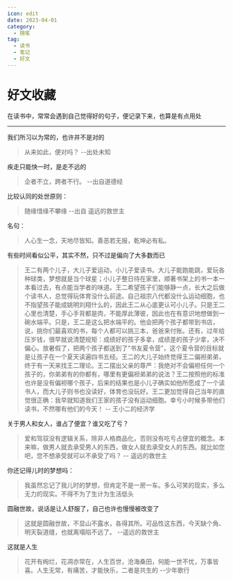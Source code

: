 ```yaml
---
icon: edit
date: 2023-04-01
category:
  - 随笔
tag:
  - 读书
  - 笔记
  - 好文
---
```


# 好文收藏

在读书中，常常会遇到自己觉得好的句子，便记录下来，也算是有点用处

-----------------------------------------------------------
我们所习以为常的，也许并不是对的
> 从来如此，便对吗？ --出处未知

疾走只能快一时，是走不远的
> 企者不立，跨者不行。  --出自道德经


比较认同的处世原则：
> 随缘惜缘不攀缘  --出自 遥远的救世主

名句：
> 人心生一念，天地尽皆知。善恶若无报，乾坤必有私。

有些时间看似公平，其实不然，只不过是偏向了大多数而已
> 王二有两个儿子，大儿子爱运动，小儿子爱读书。大儿子能跑能跳，爱玩各种球类，梦想就是当个球星；小儿子整日待在家里，顺著书架上的书一本一本看过去，有点能当学者的味道。王二希望孩子们能够静一点，长大之后做个读书人，总觉得玩体育没什么前途。自己祖宗八代都没什么运动细胞，也不指望孩子能成姚明刘翔什么的，因此王二从心底更认可小儿子。只是王二心里也清楚，手心手背都是肉，不能厚此薄彼，因此也在有意识地想做到一碗水端平。只是，王二是这么把水端平的。他会把两个孩子都带到书店，说，挑你们最喜欢的书，每个人都可以挑三本，爸爸来付账。还有，过年给压岁钱，很早就说清楚规矩：成绩好的孩子多拿，成绩差的孩子少拿，决不偏心。放暑假了，把两个孩子都送到了“书友夏令营”，这个夏令营的目标就是让孩子在一个夏天读遍四书五经。王二的大儿子始终觉得王二偏袒弟弟，终于有一天来找王二理论。王二摆出父亲的尊严：我绝对不会偏袒任何一个孩子的，你弟弟有的你都有，哪里有更偏袒弟弟的说法？王二按照他的标准也许是没有偏袒哪个孩子，后来的结果也是小儿子确实如他所愿成了一个读书人，而大儿子则书也没读好，体育也没玩好。王二更加觉得自己当年的直觉很正确：我早就知道我们王家的孩子没有运动细胞。幸亏小时候多带他们读书，不然哪有他们的今天！  -- 王小二的经济学

关于男人和女人，谁占了便宜？谁又吃了亏？
> 爱和驾驭没有逻辑关系，除非人格商品化，否则没有吃亏占便宜的概念。本来嘛，做男人就去承受男人的东西，做女人就去承受女人的东西。就比如您吧，您不想承受就可以不承受了吗？ -- 遥远的救世主

你还记得儿时的梦想吗：
> 我虽然忘记了我儿时的梦想，但肯定不是一房一车。多么可笑的现实，多么无力的现实。不得不为了生计为生活低头

圆融世故，说话是让人舒服了，自己也许也慢慢被改变了
> 这就是圆融世故，不显山不露水，各得其所。可品性这东西，今天缺个角、明天裂道缝，也就离塌陷不远了。 --遥远的救世主

这就是人生
>花开有绚烂，花凋亦常在，人生百世，沧海桑田，何能一世不忧，万事皆喜。人生无常，有痛苦，才能快乐，二者是共生的  --少年歌行